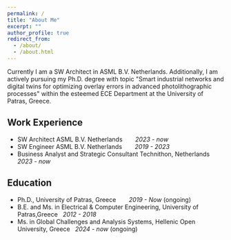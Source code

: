 ```yaml
---
permalink: /
title: "About Me"
excerpt: ""
author_profile: true
redirect_from: 
  - /about/
  - /about.html
---
```

Currently I am a SW Architect in ASML B.V. Netherlands.
Additionally, I am actively pursuing my Ph.D. degree with topic "Smart industrial networks and digital twins for optimizing overlay errors in advanced photolithographic processes" within the esteemed ECE Department at the University of Patras, Greece. 


Work Experience
-------
* SW Architect ASML B.V. Netherlands  &emsp; &nbsp; *2023 - now*
* SW Engineer ASML B.V. Netherlands  &emsp; &nbsp; *2019 - 2023*
* Business Analyst and Strategic Consultant Technithon, Netherlands &emsp; &nbsp; *2023 - now*

Education
-------
* Ph.D., University of Patras, Greece   &emsp; &nbsp; *2019 - Now* (ongoing)
* B.E. and Ms. in Electrical & Computer Engineering, University of Patras,Greece    &nbsp; *2012 - 2018*
* Ms. in Global Challenges and Analysis Systems, Hellenic Open University, Greece &nbsp; *2024 - now* (ongoing)








